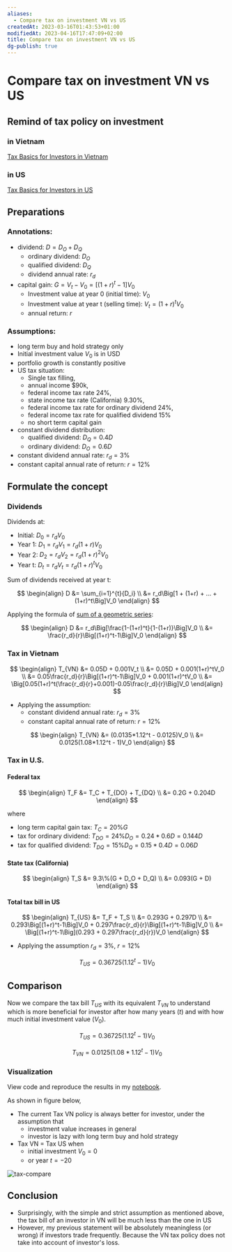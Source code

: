 ```yaml
---
aliases:
  - Compare tax on investment VN vs US
createdAt: 2023-03-16T01:43:53+01:00
modifiedAt: 2023-04-16T17:47:09+02:00
title: Compare tax on investment VN vs US
dg-publish: true
---
```


# Compare tax on investment VN vs US

## Remind of tax policy on investment

### in Vietnam

[Tax Basics for Investors in Vietnam](tax-investors-vn.md)

### in US

[Tax Basics for Investors in US](tax-investors-us.md)

## Preparations

### Annotations:

- dividend: $D = D_O + D_Q$
  - ordinary dividend: $D_O$
  - qualified dividend: $D_Q$
  - dividend annual rate: $r_d$
- capital gain: $G = V_t-V_0 = \big[(1+r)^t-1\big]V_0$
  - Investment value at year 0 (initial time): $V_0$
  - Investment value at year t (selling time): $V_t=(1+r)^tV_0$
  - annual return: $r$

### Assumptions:

- long term buy and hold strategy only
- Initial investment value $V_0$ is in USD
- portfolio growth is constantly positive
- US tax situation:
  - Single tax filling,
  - annual income $90k,
  - federal income tax rate 24%,
  - state income tax rate (California) 9.30%,
  - federal income tax rate for ordinary dividend 24%,
  - federal income tax rate for qualified dividend 15%
  - no short term capital gain
- constant dividend distribution:
  - qualified dividend: $D_Q = 0.4D$
  - ordinary dividend: $D_O = 0.6D$
- constant dividend annual rate: $r_d = 3\%$
- constant capital annual rate of return: $r = 12\%$

## Formulate the concept

### Dividends

Dividends at:

- Initial: $D_0 = r_dV_0$
- Year 1: $D_1 = r_dV_1 = r_d(1+r)V_0$
- Year 2: $D_2 = r_dV_2 = r_d(1+r)^2V_0$
- Year t: $D_t = r_dV_t = r_d(1+r)^tV_0$

Sum of dividends received at year t:

$$
\begin{align}
D &= \sum_{i=1}^{t}{D_i} \\
&= r_d\Big[1 + (1+r) + ... + (1+r)^t\Big]V_0
\end{align}
$$

Applying the formula of [sum of a geometric series](https://saylordotorg.github.io/text_intermediate-algebra/s12-03-geometric-sequences-and-series.html):

$$
\begin{align}
D &= r_d\Big[\frac{1-(1+r)^t}{1-(1+r)}\Big]V_0 \\
&= \frac{r_d}{r}\Big[(1+r)^t-1\Big]V_0
\end{align}
$$

### Tax in Vietnam

$$
\begin{align}
T_{VN} &= 0.05D + 0.001V_t \\
&= 0.05D + 0.001(1+r)^tV_0 \\
&= 0.05\frac{r_d}{r}\Big[(1+r)^t-1\Big]V_0 + 0.001(1+r)^tV_0 \\
&= \Big[0.05(1+r)^t(\frac{r_d}{r}+0.001)-0.05\frac{r_d}{r}\Big]V_0
\end{align}
$$

- Applying the assumption:
  - constant dividend annual rate: $r_d = 3\%$
  - constant capital annual rate of return: $r = 12\%$

$$
\begin{align}
T_{VN} &= (0.0135*1.12^t - 0.0125)V_0 \\
&= 0.0125(1.08*1.12^t - 1)V_0
\end{align}
$$

### Tax in U.S.

#### Federal tax

$$
\begin{align}
T_F &= T_C + T_{DO} + T_{DQ} \\
&= 0.2G + 0.204D
\end{align}
$$

where

- long term capital gain tax: $T_C = 20\%G$
- tax for ordinary dividend: $T_{DO} = 24\%D_O = 0.24*0.6D = 0.144D$
- tax for qualified dividend: $T_{DQ} = 15\%D_Q = 0.15*0.4D = 0.06D$

#### State tax (California)

$$
\begin{align}
T_S &= 9.3\%(G + D_O + D_Q) \\
&= 0.093(G + D)
\end{align}
$$

#### Total tax bill in US

$$
\begin{align} 
T_{US} &= T_F + T_S \\
&= 0.293G + 0.297D \\
&= 0.293\Big[(1+r)^t-1\Big]V_0 + 0.297\frac{r_d}{r}\Big[(1+r)^t-1\Big]V_0 \\
&= \Big[(1+r)^t-1\Big](0.293 + 0.297\frac{r_d}{r})V_0
\end{align}
$$

- Applying the assumption $r_d = 3\%$, $r = 12\%$

$$
T_{US} = 0.36725(1.12^t-1)V_0
$$

## Comparison

Now we compare the tax bill $T_{US}$ with its equivalent $T_{VN}$ to understand which is more beneficial for investor after how many years ($t$) and with how much initial investment value ($V_0$).

$$
T_{US} = 0.36725(1.12^t-1)V_0
$$

$$
T_{VN} = 0.0125(1.08*1.12^t - 1)V_0
$$

### Visualization

View code and reproduce the results in my [notebook](https://deepnote.com/workspace/huy-f7e5bafc-3b5f-4e8e-86f0-50e9b599d9b9/project/comparetax-de6e2d11-321b-4c63-95bb-4cf14b2c868b/notebook/tax-vn-us-df1ca13d6c7a46e2aa34fb130e138b44).

As shown in figure below,

- The current Tax VN policy is always better for investor, under the assumption that
  - investment value increases in general
  - investor is lazy with long term buy and hold strategy
- Tax VN = Tax US when
  - initial investment $V_0 = 0$
  - or year $t = -20$

![tax-compare](https://ik.imagekit.io/casa/h7b-dendron/Screenshot_2022-05-18_195315_OajCY9rjFs.jpg?ik-sdk-version=javascript-1.4.3&updatedAt=1652896465225)

## Conclusion

- Surprisingly, with the simple and strict assumption as mentioned above, the tax bill of an investor in VN will be much less than the one in US
- However, my previous statement will be absolutely meaningless (or wrong) if investors trade frequently. Because the VN tax policy does not take into account of investor's loss.